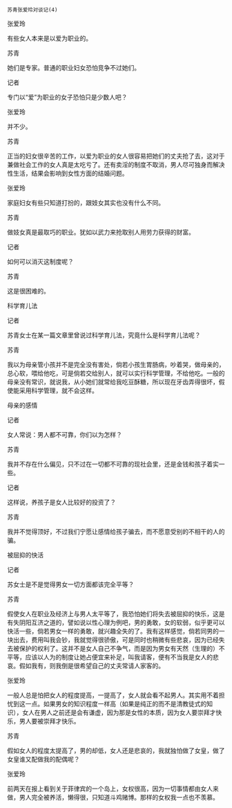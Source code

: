     苏青张爱玲对谈记(4) 

   张爱玲

   有些女人本来是以爱为职业的。

   苏青

   她们是专家。普通的职业妇女恐怕竞争不过她们。

   记者

   专门以“爱”为职业的女子恐怕只是少数人吧？

   张爱玲

   并不少。

   苏青

   正当的妇女很辛苦的工作，以爱为职业的女人很容易把她们的丈夫抢了去，这对于兼做社会工作的女人真是太吃亏了。还有卖淫的制度不取消，男人尽可独身而解决性生活，结果会影响到女性方面的结婚问题。

   张爱玲

   家庭妇女有些只知道打扮的，跟妓女其实也没有什么不同。

   苏青

   做妓女真是最取巧的职业。犹如以武力来抢取别人用劳力获得的财富。

   记者

   如何可以消灭这制度呢？

   苏青

   这是很困难的。

   科学育儿法

   记者

   苏青女士在某一篇文章里曾说过科学育儿法，究竟什么是科学育儿法呢？

   苏青

   我以为母亲管小孩并不是完全没有害处，倘若小孩生胃肠病，吵着哭，做母亲的，总心软，喂给他吃，可是倘若交给别人，就可以实行科学管理，不给他吃。一般的母亲没有常识，就说我，从小她们就常给我吃豆酥糖，所以现在牙齿弄得很坏，假使能采用科学管理，就不会这样。

   母亲的感情

   记者

   女人常说：男人都不可靠，你们以为怎样？

   苏青

   我并不存在什么偏见，只不过在一切都不可靠的现社会里，还是金钱和孩子着实一些。

   记者

   这样说，养孩子是女人比较好的投资了？

   苏青

   我并不觉得顶好，不过我们宁愿让感情给孩子骗去，而不愿意受别的不相干的人的骗。

   被屈抑的快活

   记者

   苏女士是不是觉得男女一切方面都该完全平等？

   苏青

   假使女人在职业及经济上与男人太平等了，我恐怕她们将失去被屈抑的快乐，这是有失阴阳互济之道的，譬如说以性心理为例吧，男的勇敢，女的软弱，似乎更可以快活一些，倘若男女一样的勇敢，就兴趣全失的了。我有这样感觉，倘若同男的一块出去，费用叫我会钞，我就觉得很骄傲，可是同时也稍微有些悲哀，因为已经失去被保护的权利了。这并不是女人自己不争气，而是因为男女有天然（生理的）不平等，应该以人为的制度让她占便宜来补足，叫我请客，便有不当我是女人的悲哀。假如我有，则我倒是很希望自己的丈夫常请人家客的。

   张爱玲

   一般人总是怕把女人的程度提高，一提高了，女人就会看不起男人。其实用不着担忧到这一点。如果男女的知识程度一样高（如果是纯正的而不是清教徒式的知识），女人在男人之前还是会有谦虚，因为那是女性的本质，因为女人要崇拜才快乐，男人要被崇拜才快乐。

   苏青

   假如女人的程度太提高了，男的却低，女人还是悲哀的，我就独怕做了女皇，做了女皇谁又配做我的配偶呢？

   张爱玲

   前两天在报上看到关于菲律宾的一个岛上，女权很高，因为一切事情都由女人来做，男人完全被养活，懒得很，只知道斗鸡赌博。那样的女权我一点也不羡慕。

